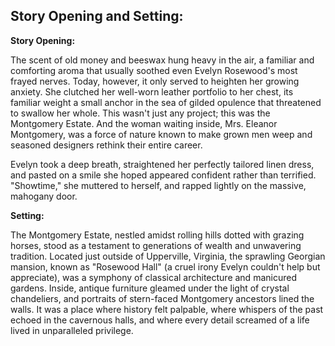 ## Story Opening and Setting:

**Story Opening:**

The scent of old money and beeswax hung heavy in the air, a familiar and comforting aroma that usually soothed even Evelyn Rosewood's most frayed nerves. Today, however, it only served to heighten her growing anxiety. She clutched her well-worn leather portfolio to her chest, its familiar weight a small anchor in the sea of gilded opulence that threatened to swallow her whole. This wasn't just any project; this was the Montgomery Estate. And the woman waiting inside, Mrs. Eleanor Montgomery, was a force of nature known to make grown men weep and seasoned designers rethink their entire career.

Evelyn took a deep breath, straightened her perfectly tailored linen dress, and pasted on a smile she hoped appeared confident rather than terrified. "Showtime," she muttered to herself, and rapped lightly on the massive, mahogany door.

**Setting:**

The Montgomery Estate, nestled amidst rolling hills dotted with grazing horses, stood as a testament to generations of wealth and unwavering tradition. Located just outside of Upperville, Virginia, the sprawling Georgian mansion, known as "Rosewood Hall" (a cruel irony Evelyn couldn't help but appreciate), was a symphony of classical architecture and manicured gardens. Inside, antique furniture gleamed under the light of crystal chandeliers, and portraits of stern-faced Montgomery ancestors lined the walls. It was a place where history felt palpable, where whispers of the past echoed in the cavernous halls, and where every detail screamed of a life lived in unparalleled privilege.
